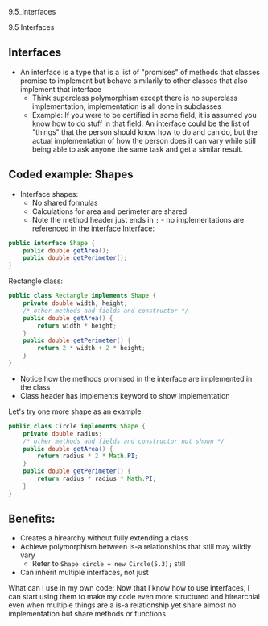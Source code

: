 9.5_Interfaces

9.5 Interfaces

## Interfaces
- An interface is a type that is a list of "promises" of methods that classes promise to implement but behave similarily to other classes that also implement that interface
	- Think superclass polymorphism except there is no superclass implementation; implementation is all done in subclasses
	- Example: If you were to be certified in some field, it is assumed you know how to do stuff in that field. An interface could be the list of "things" that the person should know how to do and can do, but the actual implementation of how the person does it can vary while still being able to ask anyone the same task and get a similar result.
## Coded example: Shapes
- Interface shapes:
	- No shared formulas
	- Calculations for area and perimeter are shared
	- Note the method header just ends in `;` - no implementations are referenced in the interface
Interface:
```java
public interface Shape {
	public double getArea();
	public double getPerimeter();
}
```
Rectangle class:
```java
public class Rectangle implements Shape {
	private double width, height;
	/* other methods and fields and constructor */
	public double getArea() {
		return width * height;
	}
	public double getPerimeter() {
		return 2 * width + 2 * height;
	}
}
```
- Notice how the methods promised in the interface are implemented in the class
- Class header has implements keyword to show implementation

Let's try one more shape as an example:
```java
public class Circle implements Shape {
	private double radius;
	/* other methods and fields and constructor not shown */
	public double getArea() {
		return radius * 2 * Math.PI;
	}
	public double getPerimeter() {
		return radius * radius * Math.PI;
	}
}
```

## Benefits:
- Creates a hirearchy without fully extending a class
- Achieve polymorphism between is-a relationships that still may wildly vary
	- Refer to `Shape circle = new Circle(5.3);` still
- Can inherit multiple interfaces, not just 

What can I use in my own code: Now that I know how to use interfaces, I can start using them to make my code even more structured and hirearchial even when multiple things are a is-a relationship yet share almost no implementation but share methods or functions.